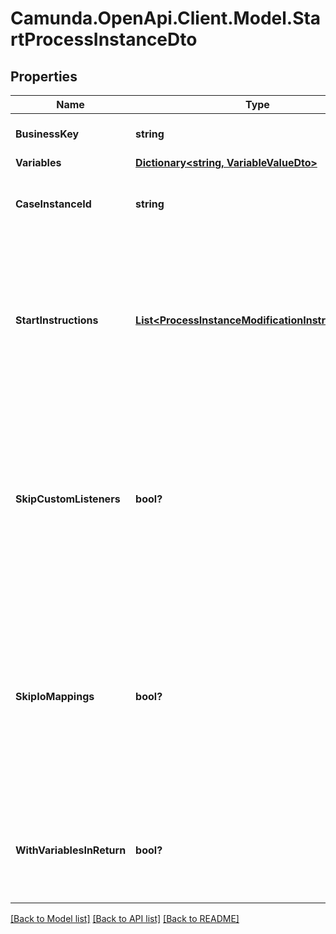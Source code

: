 # Camunda.OpenApi.Client.Model.StartProcessInstanceDto

## Properties

Name | Type | Description | Notes
------------ | ------------- | ------------- | -------------
**BusinessKey** | **string** | The business key of the process instance. | [optional] 
**Variables** | [**Dictionary&lt;string, VariableValueDto&gt;**](VariableValueDto.md) |  | [optional] 
**CaseInstanceId** | **string** | The case instance id the process instance is to be initialized with. | [optional] 
**StartInstructions** | [**List&lt;ProcessInstanceModificationInstructionDto&gt;**](ProcessInstanceModificationInstructionDto.md) | **Optional**. A JSON array of instructions that specify which activities to start the process instance at. If this property is omitted, the process instance starts at its default blank start event. | [optional] 
**SkipCustomListeners** | **bool?** | Skip execution listener invocation for activities that are started or ended as part of this request. **Note**: This option is currently only respected when start instructions are submitted via the &#x60;startInstructions&#x60; property. | [optional] 
**SkipIoMappings** | **bool?** | Skip execution of [input/output variable mappings](https://docs.camunda.org/manual/7.15/user-guide/process-engine/variables/#input-output-variable-mapping) for activities that are started or ended as part of this request. **Note**: This option is currently only respected when start instructions are submitted via the &#x60;startInstructions&#x60; property. | [optional] 
**WithVariablesInReturn** | **bool?** | Indicates if the variables, which was used by the process instance during execution, should be returned. Default value: &#x60;false&#x60; | [optional] 

[[Back to Model list]](../README.md#documentation-for-models) [[Back to API list]](../README.md#documentation-for-api-endpoints) [[Back to README]](../README.md)

